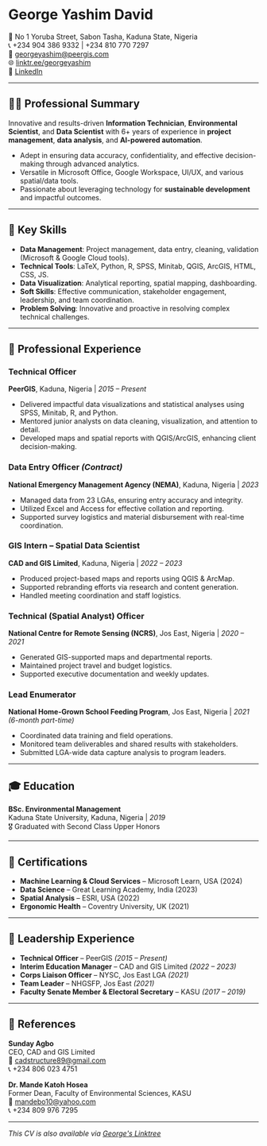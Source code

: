 # George Yashim David

📍 No 1 Yoruba Street, Sabon Tasha, Kaduna State, Nigeria  
📞 +234 904 386 9332 | +234 810 770 7297  
📧 [georgeyashim@peergis.com](mailto:georgeyashim@peergis.com)  
🌐 [linktr.ee/georgeyashim](https://linktr.ee/georgeyashim)  
🔗 [LinkedIn](https://www.linkedin.com/in/georgeyashim/)

---

## 👨‍💼 Professional Summary

Innovative and results-driven **Information Technician**, **Environmental Scientist**, and **Data Scientist** with 6+ years of experience in **project management**, **data analysis**, and **AI-powered automation**.

- Adept in ensuring data accuracy, confidentiality, and effective decision-making through advanced analytics.
- Versatile in Microsoft Office, Google Workspace, UI/UX, and various spatial/data tools.
- Passionate about leveraging technology for **sustainable development** and impactful outcomes.

---

## 🧠 Key Skills

- **Data Management**: Project management, data entry, cleaning, validation (Microsoft & Google Cloud tools).
- **Technical Tools**: LaTeX, Python, R, SPSS, Minitab, QGIS, ArcGIS, HTML, CSS, JS.
- **Data Visualization**: Analytical reporting, spatial mapping, dashboarding.
- **Soft Skills**: Effective communication, stakeholder engagement, leadership, and team coordination.
- **Problem Solving**: Innovative and proactive in resolving complex technical challenges.

---

## 💼 Professional Experience

### Technical Officer  
**PeerGIS**, Kaduna, Nigeria | *2015 – Present*  
- Delivered impactful data visualizations and statistical analyses using SPSS, Minitab, R, and Python.  
- Mentored junior analysts on data cleaning, visualization, and attention to detail.  
- Developed maps and spatial reports with QGIS/ArcGIS, enhancing client decision-making.

### Data Entry Officer *(Contract)*  
**National Emergency Management Agency (NEMA)**, Kaduna, Nigeria | *2023*  
- Managed data from 23 LGAs, ensuring entry accuracy and integrity.  
- Utilized Excel and Access for effective collation and reporting.  
- Supported survey logistics and material disbursement with real-time coordination.

### GIS Intern – Spatial Data Scientist  
**CAD and GIS Limited**, Kaduna, Nigeria | *2022 – 2023*  
- Produced project-based maps and reports using QGIS & ArcMap.  
- Supported rebranding efforts via research and content generation.  
- Handled meeting coordination and staff logistics.

### Technical (Spatial Analyst) Officer  
**National Centre for Remote Sensing (NCRS)**, Jos East, Nigeria | *2020 – 2021*  
- Generated GIS-supported maps and departmental reports.  
- Maintained project travel and budget logistics.  
- Supported executive documentation and weekly updates.

### Lead Enumerator  
**National Home-Grown School Feeding Program**, Jos East, Nigeria | *2021 (6-month part-time)*  
- Coordinated data training and field operations.  
- Monitored team deliverables and shared results with stakeholders.  
- Submitted LGA-wide data capture analysis to program leaders.

---

## 🎓 Education

**BSc. Environmental Management**  
Kaduna State University, Kaduna, Nigeria | *2019*  
🎖️ Graduated with Second Class Upper Honors

---

## 📜 Certifications

- **Machine Learning & Cloud Services** – Microsoft Learn, USA (2024)  
- **Data Science** – Great Learning Academy, India (2023)  
- **Spatial Analysis** – ESRI, USA (2022)  
- **Ergonomic Health** – Coventry University, UK (2021)

---

## 🧩 Leadership Experience

- **Technical Officer** – PeerGIS *(2015 – Present)*  
- **Interim Education Manager** – CAD and GIS Limited *(2022 – 2023)*  
- **Corps Liaison Officer** – NYSC, Jos East LGA *(2021)*  
- **Team Leader** – NHGSFP, Jos East *(2021)*  
- **Faculty Senate Member & Electoral Secretary** – KASU *(2017 – 2019)*

---

## 🧾 References

**Sunday Agbo**  
CEO, CAD and GIS Limited  
📧 [cadstructure89@gmail.com](mailto:cadstructure89@gmail.com)  
📞 +234 806 023 4751  

**Dr. Mande Katoh Hosea**  
Former Dean, Faculty of Environmental Sciences, KASU  
📧 [mandebo10@yahoo.com](mailto:mandebo10@yahoo.com)  
📞 +234 809 976 7295

---

_This CV is also available via [George's Linktree](https://linktr.ee/georgeyashim)_

